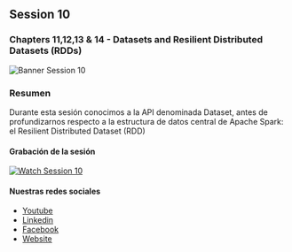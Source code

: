 ## Session 10
### Chapters 11,12,13 & 14 - Datasets and Resilient Distributed Datasets (RDDs)

![Banner Session 10](/assets/banner_session_10.png)

### Resumen
Durante esta sesión conocimos a la API denominada Dataset, antes de profundizarnos respecto a la estructura de datos central de Apache Spark: el Resilient Distributed Dataset (RDD)

#### Grabación de la sesión

[![Watch Session 10](/assets/youtube.png)](https://www.youtube.com/watch?v=oND_jxWRtjo)

#### Nuestras redes sociales
* [Youtube](https://www.youtube.com/channel/UCqFCoUEvxR23ymmih0GD7mQ?sub_confirmation=1 'Subscríbate al canal')
* [Linkedin](https://www.linkedin.com/company/data-engineering-latam/ 'Síganos en Linkedin')
* [Facebook](https://www.facebook.com/dataengineeringlatam/ 'Síganos en Facebook')
* [Website](https://expy.bio/dataengineeringlatam 'Nuestro website')
